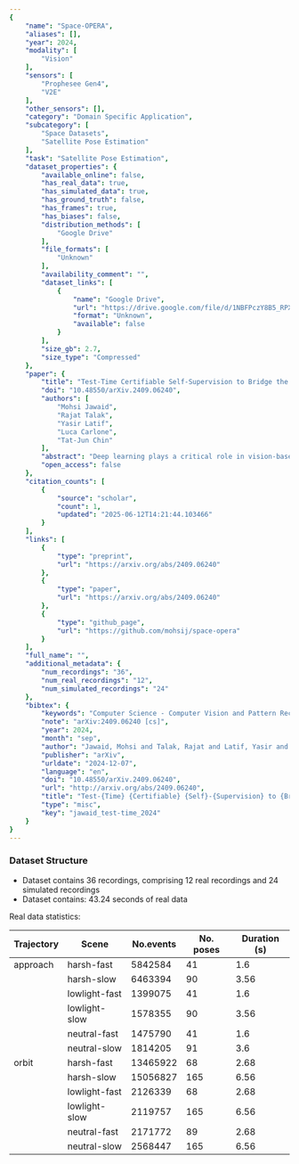 ```yaml
---
{
    "name": "Space-OPERA",
    "aliases": [],
    "year": 2024,
    "modality": [
        "Vision"
    ],
    "sensors": [
        "Prophesee Gen4",
        "V2E"
    ],
    "other_sensors": [],
    "category": "Domain Specific Application",
    "subcategory": [
        "Space Datasets",
        "Satellite Pose Estimation"
    ],
    "task": "Satellite Pose Estimation",
    "dataset_properties": {
        "available_online": false,
        "has_real_data": true,
        "has_simulated_data": true,
        "has_ground_truth": false,
        "has_frames": true,
        "has_biases": false,
        "distribution_methods": [
            "Google Drive"
        ],
        "file_formats": [
            "Unknown"
        ],
        "availability_comment": "",
        "dataset_links": [
            {
                "name": "Google Drive",
                "url": "https://drive.google.com/file/d/1NBFPczY8B5_RPXeLLID_eGEboB9xChq2/view",
                "format": "Unknown",
                "available": false
            }
        ],
        "size_gb": 2.7,
        "size_type": "Compressed"
    },
    "paper": {
        "title": "Test-Time Certifiable Self-Supervision to Bridge the Sim2Real Gap in Event-Based Satellite Pose Estimation",
        "doi": "10.48550/arXiv.2409.06240",
        "authors": [
            "Mohsi Jawaid",
            "Rajat Talak",
            "Yasir Latif",
            "Luca Carlone",
            "Tat-Jun Chin"
        ],
        "abstract": "Deep learning plays a critical role in vision-based satellite pose estimation. However, the scarcity of real data from the space environment means that deep models need to be trained using synthetic data, which raises the Sim2Real domain gap problem. A major cause of the Sim2Real gap are novel lighting conditions encountered during test time. Event sensors have been shown to provide some robustness against lighting variations in vision-based pose estimation. However, challenging lighting conditions due to strong directional light can still cause undesirable effects in the output of commercial off-the-shelf event sensors, such as noisy/spurious events and inhomogeneous event densities on the object. Such effects are non-trivial to simulate in software, thus leading to Sim2Real gap in the event domain. To close the Sim2Real gap in event-based satellite pose estimation, the paper proposes a test-time self-supervision scheme with a certifier module. Self-supervision is enabled by an optimisation routine that aligns a dense point cloud of the predicted satellite pose with the event data to attempt to rectify the inaccurately estimated pose. The certifier attempts to verify the corrected pose, and only certified test-time inputs are backpropagated via implicit differentiation to refine the predicted landmarks, thus improving the pose estimates and closing the Sim2Real gap. Results show that the our method outperforms established test-time adaptation schemes.",
        "open_access": false
    },
    "citation_counts": [
        {
            "source": "scholar",
            "count": 1,
            "updated": "2025-06-12T14:21:44.103466"
        }
    ],
    "links": [
        {
            "type": "preprint",
            "url": "https://arxiv.org/abs/2409.06240"
        },
        {
            "type": "paper",
            "url": "https://arxiv.org/abs/2409.06240"
        },
        {
            "type": "github_page",
            "url": "https://github.com/mohsij/space-opera"
        }
    ],
    "full_name": "",
    "additional_metadata": {
        "num_recordings": "36",
        "num_real_recordings": "12",
        "num_simulated_recordings": "24"
    },
    "bibtex": {
        "keywords": "Computer Science - Computer Vision and Pattern Recognition, Computer Science - Robotics",
        "note": "arXiv:2409.06240 [cs]",
        "year": 2024,
        "month": "sep",
        "author": "Jawaid, Mohsi and Talak, Rajat and Latif, Yasir and Carlone, Luca and Chin, Tat-Jun",
        "publisher": "arXiv",
        "urldate": "2024-12-07",
        "language": "en",
        "doi": "10.48550/arXiv.2409.06240",
        "url": "http://arxiv.org/abs/2409.06240",
        "title": "Test-{Time} {Certifiable} {Self}-{Supervision} to {Bridge} the {Sim2Real} {Gap} in {Event}-{Based} {Satellite} {Pose} {Estimation}",
        "type": "misc",
        "key": "jawaid_test-time_2024"
    }
}
---
```


### Dataset Structure

- Dataset contains 36 recordings, comprising 12 real recordings and 24 simulated recordings
- Dataset contains: 43.24 seconds of real data

Real data statistics:

| Trajectory | Scene         | No.events | No. poses | Duration (s) |
| ---------- | ------------- | --------- | --------- | ------------ |
| approach   | harsh-fast    | 5842584   | 41        | 1.6          |
|            | harsh-slow    | 6463394   | 90        | 3.56         |
|            | lowlight-fast | 1399075   | 41        | 1.6          |
|            | lowlight-slow | 1578355   | 90        | 3.56         |
|            | neutral-fast  | 1475790   | 41        | 1.6          |
|            | neutral-slow  | 1814205   | 91        | 3.6          |
| orbit      | harsh-fast    | 13465922  | 68        | 2.68         |
|            | harsh-slow    | 15056827  | 165       | 6.56         |
|            | lowlight-fast | 2126339   | 68        | 2.68         |
|            | lowlight-slow | 2119757   | 165       | 6.56         |
|            | neutral-fast  | 2171772   | 89        | 2.68         |
|            | neutral-slow  | 2568447   | 165       | 6.56         |
